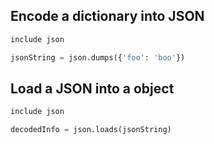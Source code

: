 ---
---

## Encode a dictionary into JSON
```python
include json

jsonString = json.dumps({'foo': 'boo'})
```

## Load a JSON into a object
```python
include json

decodedInfo = json.loads(jsonString)
```
